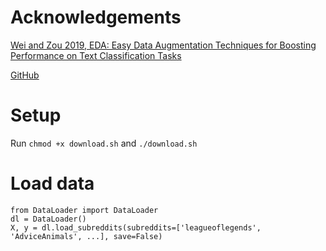 # Acknowledgements

[Wei and Zou 2019, EDA: Easy Data Augmentation Techniques for Boosting Performance on Text Classification Tasks](https://arxiv.org/abs/1901.11196)

[GitHub](https://github.com/jasonwei20/eda_nlp)

# Setup

Run `chmod +x download.sh` and `./download.sh`

# Load data

```
from DataLoader import DataLoader
dl = DataLoader()
X, y = dl.load_subreddits(subreddits=['leagueoflegends', 'AdviceAnimals', ...], save=False)
```
